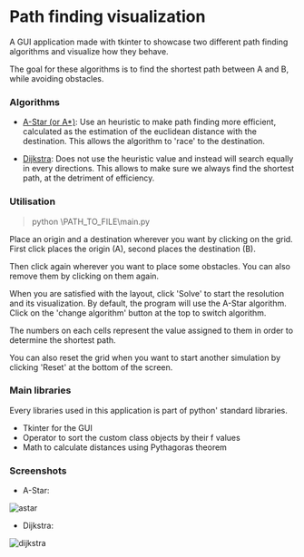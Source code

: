 # Path finding visualization
A GUI application made with tkinter to showcase two different path finding algorithms and visualize how they behave.

The goal for these algorithms is to find the shortest path between A and B, while avoiding obstacles.

### Algorithms
* [A-Star (or A*)](https://en.wikipedia.org/wiki/A*_search_algorithm): Use an heuristic to make path finding more 
efficient, calculated as the estimation of the euclidean distance with the destination. This allows the algorithm to
'race' to the destination.

* [Dijkstra](https://en.wikipedia.org/wiki/Dijkstra%27s_algorithm): Does not use the heuristic value and instead will 
search equally in every directions. This allows to make sure we always find the shortest path, at the detriment of 
efficiency.

### Utilisation
> python \PATH_TO_FILE\main.py

Place an origin and a destination wherever you want by clicking on the grid. First click places the origin (A), second 
places the destination (B).

Then click again wherever you want to place some obstacles. You can also remove them by clicking on them again.

When you are satisfied with the layout, click 'Solve' to start the resolution and its visualization. By default, the 
program will use the A-Star algorithm. Click on the 'change algorithm' button at the top to switch algorithm.

The numbers on each cells represent the value assigned to them in order to determine the shortest path.

You can also reset the grid when you want to start another simulation by clicking 'Reset' at the bottom of the screen.

### Main libraries
Every libraries used in this application is part of python' standard libraries.
* Tkinter for the GUI
* Operator to sort the custom class objects by their f values
* Math to calculate distances using Pythagoras theorem

### Screenshots
* A-Star:

![astar](https://user-images.githubusercontent.com/69766734/105030431-11f5b480-5a54-11eb-9895-ec131199d09e.png)

* Dijkstra:

![dijkstra](https://user-images.githubusercontent.com/69766734/105030436-128e4b00-5a54-11eb-87fd-84eae062dab7.png)
